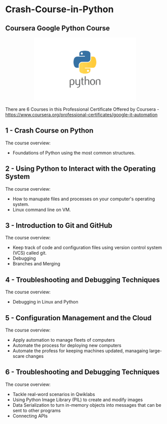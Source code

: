 # Crash-Course-in-Python
## Coursera Google Python Course


<p align="center">
<img max-height=200 height=200 src="https://github.com/ciph3rwoman/Crash-Course-in-Python/blob/main/image/python.png"/>
</p>

There are 6 Courses in this Professional Certificate
Offered by Coursera - https://www.coursera.org/professional-certificates/google-it-automation

## 1 - Crash Course on Python
The course overview:
- Foundations of Python using the most common structures. 

## 2 - Using Python to Interact with the Operating System
The course overview:
- How to manupate files and processes on your computer's operating system. 
- Linux command line on VM. 

## 3 - Introduction to Git and GitHub
The course overview:
- Keep track of code and configuration files using version control system (VCS) called git. 
- Debugging
- Branches and Merging

## 4 - Troubleshooting and Debugging Techniques
The course overview:
- Debugging in Linux and Python

## 5 - Configuration Management and the Cloud
The course overview:
- Apply automation to manage fleets of computers
- Automate the process for deploying new computers
- Automate the profess for keeping machines updated, managaing large-scare changes

## 6 - Troubleshooting and Debugging Techniques
The course overview:
- Tackle real-word scenarios in Qwiklabs
- Using Python Image Library (PIL) to create and modify images 
- Data Serialization to turn in-memory objects into messages that can be sent to other programs
- Connecting APIs
